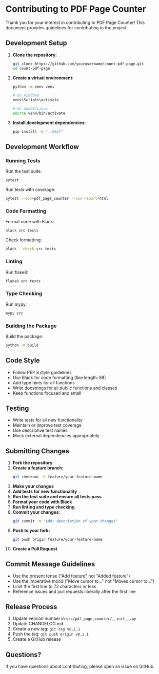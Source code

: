 # Contributing to PDF Page Counter

Thank you for your interest in contributing to PDF Page Counter! This document provides guidelines for contributing to the project.

## Development Setup

1. **Clone the repository:**
   ```bash
   git clone https://github.com/yourusername/count-pdf-page.git
   cd count-pdf-page
   ```

2. **Create a virtual environment:**
   ```bash
   python -m venv venv
   
   # On Windows
   venv\Scripts\activate
   
   # On macOS/Linux
   source venv/bin/activate
   ```

3. **Install development dependencies:**
   ```bash
   pip install -e ".[dev]"
   ```

## Development Workflow

### Running Tests

Run the test suite:
```bash
pytest
```

Run tests with coverage:
```bash
pytest --cov=pdf_page_counter --cov-report=html
```

### Code Formatting

Format code with Black:
```bash
black src tests
```

Check formatting:
```bash
black --check src tests
```

### Linting

Run flake8:
```bash
flake8 src tests
```

### Type Checking

Run mypy:
```bash
mypy src
```

### Building the Package

Build the package:
```bash
python -m build
```

## Code Style

- Follow PEP 8 style guidelines
- Use Black for code formatting (line length: 88)
- Add type hints for all functions
- Write docstrings for all public functions and classes
- Keep functions focused and small

## Testing

- Write tests for all new functionality
- Maintain or improve test coverage
- Use descriptive test names
- Mock external dependencies appropriately

## Submitting Changes

1. **Fork the repository**
2. **Create a feature branch:**
   ```bash
   git checkout -b feature/your-feature-name
   ```
3. **Make your changes**
4. **Add tests for new functionality**
5. **Run the test suite and ensure all tests pass**
6. **Format your code with Black**
7. **Run linting and type checking**
8. **Commit your changes:**
   ```bash
   git commit -m "Add: description of your changes"
   ```
9. **Push to your fork:**
   ```bash
   git push origin feature/your-feature-name
   ```
10. **Create a Pull Request**

## Commit Message Guidelines

- Use the present tense ("Add feature" not "Added feature")
- Use the imperative mood ("Move cursor to..." not "Moves cursor to...")
- Limit the first line to 72 characters or less
- Reference issues and pull requests liberally after the first line

## Release Process

1. Update version number in `src/pdf_page_counter/__init__.py`
2. Update CHANGELOG.md
3. Create a new tag: `git tag v0.1.1`
4. Push the tag: `git push origin v0.1.1`
5. Create a GitHub release

## Questions?

If you have questions about contributing, please open an issue on GitHub.
